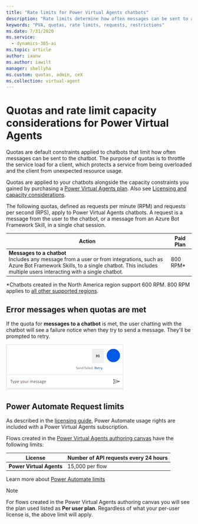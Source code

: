 ```yaml
---
title: "Rate limits for Power Virtual Agents chatbots"
description: "Rate limits determine how often messages can be sent to a chatbot"
keywords: "PVA, quotas, rate limits, requests, restrictions"
ms.date: 7/31/2020
ms.service:
  - dynamics-365-ai
ms.topic: article
author: iaanw
ms.author: iawilt
manager: shellyha
ms.custom: quotas, admin, ceX
ms.collection: virtual-agent
---
```


# Quotas and rate limit capacity considerations for Power Virtual Agents

Quotas are default constraints applied to chatbots that limit how often messages can be sent to the chatbot. The purpose of quotas is to throttle the service load for a client, which protects a service from being overloaded and the client from unexpected resource usage.

Quotas are applied to your chatbots alongside the capacity constraints you gained by purchasing a [Power Virtual Agents plan](https://go.microsoft.com/fwlink/?linkid=2099502). Also see [Licensing and capacity considerations](requirements-licensing.md).

The following quotas, defined as requests per minute (RPM) and requests per second (RPS), apply to Power Virtual Agents chatbots. A request is a message from the user to the chatbot, or a message from an Azure Bot Framework Skill, in a single chat session.  
  
  

Action | Paid Plan
--|--
**Messages to a chatbot**<br/>Includes any message from a user or from integrations, such as Azure Bot Framework Skills, to a single chatbot. This includes multiple users interacting with a single chatbot. | 800 RPM\* 	


\*Chatbots created in the North America region support 600 RPM. 800 RPM applies to [all other supported regions](data-location.md).

## Error messages when quotas are met

If the quota for **messages to a chatbot** is met, the user chatting with the chatbot will see a failure notice when they try to send a message. They'll be prompted to retry.

![Error message in the chat bot window that says 'Send failed. Retry.'](media/requirements-quota-error.png "Error message in the chatbot window that says 'Send failed. Retry.'")
 

## Power Automate Request limits
As described in the [licensing guide](https://go.microsoft.com/fwlink/?linkid=2085130), Power Automate usage rights are included with a Power Virtual Agents subscription. 

Flows created in the [Power Virtual Agents authoring canvas](advanced-flow.md#create-a-new-flow-from-the-power-virtual-agents-authoring-canvas) have the following limits:

License | Number of API requests every 24 hours
--|--
**Power Virtual Agents** | 15,000 per flow 	

Learn more about [Power Automate limits](/power-platform/admin/api-request-limits-allocations)

> [!NOTE]
> For flows created in the Power Virtual Agents authoring canvas you will see the plan used listed as **Per user plan**. Regardless of what your per-user license is, the above limit will apply.



